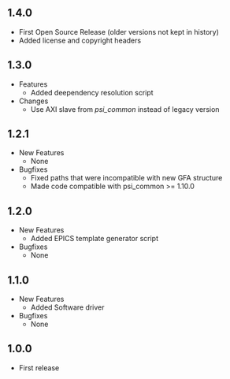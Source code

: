 ## 1.4.0

* First Open Source Release (older versions not kept in history)
* Added license and copyright headers

## 1.3.0

* Features
  * Added deependency resolution script
* Changes
  * Use AXI slave from *psi\_common* instead of legacy version
  
## 1.2.1

* New Features
  * None
* Bugfixes
  * Fixed paths that were incompatible with new GFA structure
  * Made code compatible with psi\_common >= 1.10.0

## 1.2.0

* New Features
  * Added EPICS template generator script
* Bugfixes
  * None


## 1.1.0

* New Features
  * Added Software driver
* Bugfixes
  * None

## 1.0.0

* First release